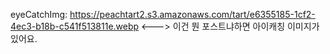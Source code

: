eyeCatchImg: https://peachtart2.s3.amazonaws.com/tart/e6355185-1cf2-4ec3-b18b-c541f513811e.webp
<--->
이건 뭔 포스트냐하면 아이캐칭 이미지가 있어요.